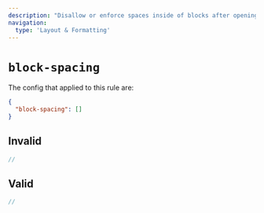 ```yaml
---
description: "Disallow or enforce spaces inside of blocks after opening block and before closing block"
navigation:
  type: 'Layout & Formatting'
---
```


# `block-spacing`

The config that applied to this rule are:

```json
{
  "block-spacing": []
}
```

## Invalid

```js invalid
//
```

## Valid

```js valid
//
```
  